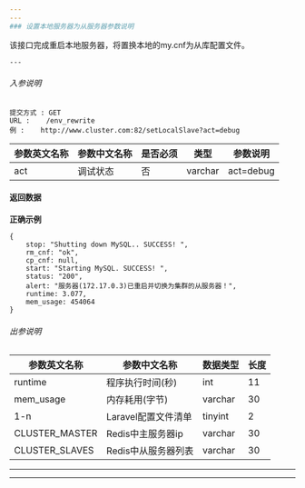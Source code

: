 ```yaml
---
---
### 设置本地服务器为从服务器参数说明
```
该接口完成重启本地服务器，将置换本地的my.cnf为从库配置文件。
```
---
```


######  入参说明
```
提交方式 : GET
URL :    /env_rewrite
例 :    http://www.cluster.com:82/setLocalSlave?act=debug
```
|  参数英文名称 |  参数中文名称 | 是否必须    | 类型  | 参数说明 |
| ------------------ | ------------------- | ------------------- | ------------------ |----------------|
|act  | 调试状态 |  否  |  varchar |act=debug|



#### 返回数据
**正确示例**

```
{
	stop: "Shutting down MySQL.. SUCCESS! ",
	rm_cnf: "ok",
	cp_cnf: null,
	start: "Starting MySQL. SUCCESS! ",
	status: "200",
	alert: "服务器(172.17.0.3)已重启并切换为集群的从服务器！",
	runtime: 3.077,
	mem_usage: 454064
}
```

######  出参说明

|  参数英文名称 |  参数中文名称| 数据类型  |长度| 
| ------------  | ------------- | ------------- | ------------- |
| runtime | 程序执行时间(秒) | int  |11| 
| mem_usage | 内存耗用(字节) | varchar  |30|
| 1-n |Laravel配置文件清单  | tinyint  |2|
| CLUSTER_MASTER | Redis中主服务器ip | varchar  |30|
| CLUSTER_SLAVES | Redis中从服务器列表 | varchar  |30|


---
---

